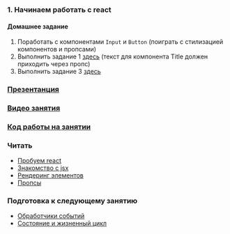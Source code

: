 ### 1. Начинаем работать с react

#### Домашнее задание

1. Поработать c компонентами `Input` и `Button` (поиграть с стилизацией компонентов и пропсами)
2. Выполнить задание 1 [здесь](https://drive.google.com/file/d/1fF8xh95j9t_qRO1AYIf-fBq4lEkTsr1v/view?usp=sharing) (текст для компонента Title должен приходить через пропс)
3. Выполнить задание 3 [здесь](https://drive.google.com/file/d/1JfEm_m-Z12QGrx1FvOAL5BYlprDza-ot/view?usp=sharing)

### [Презентанция](https://drive.google.com/file/d/1W0nQPJ1MnUGJ2rsLBW9xI_n3WEyk6QtP/view?usp=sharing)

### [Видео занятия](https://drive.google.com/drive/folders/1HXbwIBhykFEmCZqBsw2FMzHVahk62CYD?usp=sharing)

### [Код работы на занятии](../classWork)

### Читать

- [Пробуем react](https://ru.reactjs.org/docs/getting-started.html)
- [Знакомство с jsx](https://ru.reactjs.org/docs/introducing-jsx.html)
- [Рендеринг элементов](https://ru.reactjs.org/docs/rendering-elements.html)
- [Пропсы](https://ru.reactjs.org/docs/components-and-props.html)

### Подготовка к следующему занятию

- [Обработчики событий](https://ru.reactjs.org/docs/handling-events.html)
- [Состояние и жизненный цикл](https://ru.reactjs.org/docs/state-and-lifecycle.html)
